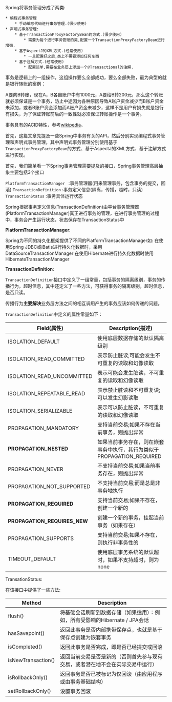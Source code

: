Spring将事务管理分成了两类:

	* 编程式事务管理
		* 手动编写代码进行事务管理.(很少使用)
	* 声明式事务管理:
		* 基于TransactionProxyFactoryBean的方式.(很少使用)
			* 需要为每个进行事务管理的类,配置一个TransactionProxyFactoryBean进行增强.
		* 基于AspectJ的XML方式.(经常使用)
			* 一旦配置好之后,类上不需要添加任何东西
		* 基于注解方式.(经常使用)
			* 配置简单,需要在业务层上添加一个@Transactional的注解.

事务是逻辑上的一组操作，这组操作要么全部成功，要么全部失败，最为典型的就是银行转账的案例：

A要向B转账，现在A，B各自账户中有1000元，A要给B转200元，那么这个转账就必须保证是一个事务，防止中途因为各种原因导致A账户资金减少而B账户资金未添加，或者B账户资金添加而A账户资金未减少，这样不是用户有损失就是银行有损失，为了保证转账前后的一致性就必须保证转账操作是一个事务。

事务具有的ACID特性，参考[wikipedia](https://zh.wikipedia.org/wiki/ACID)。

首先，这篇文章先提及一些Spring中事务有关的API，然后分别实现编程式事务管理和声明式事务管理，其中声明式事务管理分别使用基于`TransactionProxyFactoryBean`的方式、基于AspectJ的XML方式、基于注解方式进行实现。

首先，我们简单看一下Spring事务管理需要提及的接口，Spring事务管理高层抽象主要包括3个接口

`PlatformTransactionManager ` :事务管理器(用来管理事务，包含事务的提交，回滚)
`TransactionDefinition`       :事务定义信息(隔离，传播，超时，只读)
`TransactionStatus`           :事务具体运行状态

Spring根据事务定义信息(TransactionDefinition)由平台事务管理器(PlatformTransactionManager)真正进行事务的管理，在进行事务管理的过程中，事务会产生运行状态，状态保存在TransactionStatus中

**PlatformTransactionManager**:

Spring为不同的持久化框架提供了不同的PlatformTransactionManager如:
    在使用Spring JDBC或iBatis进行持久化数据时，采用DataSourceTransactionManager
    在使用Hibernate进行持久化数据时使用HibernateTransactionManager

**TransactionDefinition**:

`TransactionDefinition`接口中定义了一组常量，包括事务的隔离级别，事务的传播行为，超时信息，其中还定义了一些方法，可获得事务的隔离级别，超时信息，是否只读。

传播行为**主要解决**业务层方法之间的相互调用产生的事务应该如何传递的问题。

`TransactionDefinition`中定义的属性常量如下：

|Field(属性)|Description(描述)|
|----|----|
|ISOLATION_DEFAULT|使用底层数据存储的默认隔离级别|
|ISOLATION_READ_COMMITTED|表示防止脏读;可能会发生不可重复的读取和幻像读取|
|ISOLATION_READ_UNCOMMITTED|表示可能会发生脏读，不可重复的读取和幻像读取|
|ISOLATION_REPEATABLE_READ|表示禁止脏读和不可重复读;可以发生幻影读取|
|ISOLATION_SERIALIZABLE|表示可以防止脏读，不可重复的读取和幻像读取|
|PROPAGATION_MANDATORY|支持当前交易;如果不存在当前事务，则抛出异常|
|**PROPAGATION_NESTED**|如果当前事务存在，则在嵌套事务中执行，其行为类似于PROPAGATION_REQUIRED|
|PROPAGATION_NEVER|不支持当前交易;如果当前事务存在，则抛出异常|
|PROPAGATION_NOT_SUPPORTED|不支持当前交易;而是总是非事务地执行|
|**PROPAGATION_REQUIRED**|支持当前交易;如果不存在，创建一个新的|
|**PROPAGATION_REQUIRES_NEW**|创建一个新的事务，挂起当前事务（如果存在）|
|PROPAGATION_SUPPORTS|支持当前交易;如果不存在，则执行非事务性的|
|TIMEOUT_DEFAULT|使用底层事务系统的默认超时，如果不支持超时，则为none|

TransationStatus:

在该接口中提供了一些方法:

|Method|Description|
|----|----|
|flush()|将基础会话刷新到数据存储（如果适用）：例如，所有受影响的Hibernate / JPA会话|
|hasSavepoint()|返回此事务是否内部携带保存点，也就是基于保存点创建为嵌套事务|
|isCompleted()|返回此事务是否完成，即是否已经提交或回滚|
|isNewTransaction()|返回当前交易是否是新的（否则首先参与现有交易，或者潜在地不会在实际交易中运行）|
|isRollbackOnly()|返回事务是否已被标记为仅回滚（由应用程序或由事务基础结构）|
|setRollbackOnly()|设置事务回滚|


